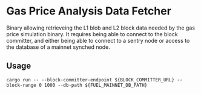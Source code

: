 # Gas Price Analysis Data Fetcher

Binary allowing retrieveing the L1 blob and L2 block data needed by the gas price simulation binary. 
It requires being able to connect to the block committer, and either being able to connect to a sentry node or access to the database of a mainnet synched node.

## Usage

```
cargo run -- --block-committer-endpoint ${BLOCK_COMMITTER_URL} --block-range 0 1000 --db-path ${FUEL_MAINNET_DB_PATH}
``` 
